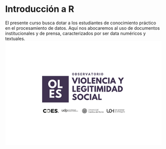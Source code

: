 # Introducción a R

El presente curso busca dotar a los estudiantes de conocimiento práctico en el procesamiento de datos. Aquí nos abocaremos al uso de documentos institucionales y de prensa, caracterizados por ser data numéricos y textuales.
![](images/oles_ok.jpg)
